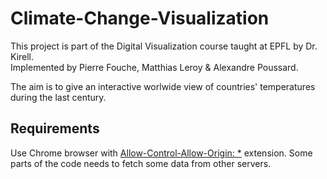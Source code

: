 # Climate-Change-Visualization

This project is part of the Digital Visualization course taught at EPFL by Dr. Kirell.  
Implemented by Pierre Fouche, Matthias Leroy & Alexandre Poussard.

The aim is to give an interactive worlwide view of countries' temperatures during the last century.


## Requirements

Use Chrome browser with [Allow-Control-Allow-Origin: *](https://chrome.google.com/webstore/detail/allow-control-allow-origi/nlfbmbojpeacfghkpbjhddihlkkiljbi?hl=en) extension. Some parts of the code needs to fetch some data from other servers.
